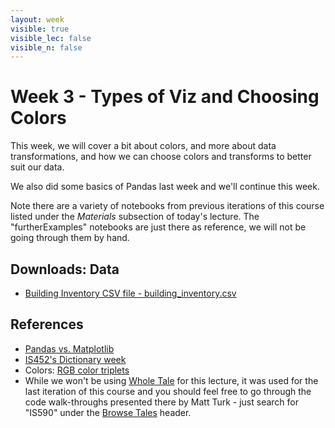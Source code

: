 ```yaml
---
layout: week
visible: true
visible_lec: false
visible_n: false
---
```


# Week 3 - Types of Viz and Choosing Colors

This week, we will cover a bit about colors, and more about data transformations, and how we can
choose colors and transforms to better suit our data.

We also did some basics of Pandas last week and we'll continue this week.

Note there are a variety of notebooks from previous iterations of this course listed under the *Materials* subsection of today's lecture.  The "furtherExamples" notebooks are just there as reference, we will not be going through them by hand.

## Downloads: Data

 * <a href="https://uiuc-ischool-dataviz.github.io/spring2019online/week02/building_inventory.csv" download>Building Inventory CSV file - building_inventory.csv</a>

## References

 * <a href="http://jonathansoma.com/lede/algorithms-2017/classes/fuzziness-matplotlib/understand-df-plot-in-pandas/">Pandas vs. Matplotlib</a>
 * <a href="https://github.com/jnaiman/IS-452AO-Fall2019/blob/master/Lectures/Week-09-Dictionaries.ipynb">IS452's Dictionary week</a>
 * Colors: <a href="https://www.rapidtables.com/web/color/RGB_Color.html">RGB color triplets</a>
 * While we won't be using <a href="https://wholetale.org/">Whole Tale</a> for this lecture, it was used for the last iteration of this course and you should feel free to go through the code walk-throughs presented there by Matt Turk - just search for "IS590" under the <a href="https://dashboard.wholetale.org/browse">Browse Tales</a> header.